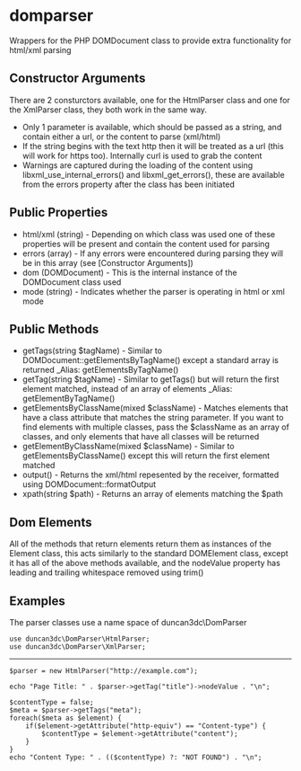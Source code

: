 domparser
=========

Wrappers for the PHP DOMDocument class to provide extra functionality for html/xml parsing


Constructor Arguments
---------------------
There are 2 consturctors available, one for the HtmlParser class and one for the XmlParser class, they both work in the same way.
* Only 1 parameter is available, which should be passed as a string, and contain either a url, or the content to parse (xml/html)
* If the string begins with the text http then it will be treated as a url (this will work for https too). Internally curl is used to grab the content
* Warnings are captured during the loading of the content using libxml_use_internal_errors() and libxml_get_errors(), these are available from the errors property after the class has been initiated


Public Properties
-----------------
* html/xml (string) - Depending on which class was used one of these properties will be present and contain the content used for parsing
* errors (array) - If any errors were encountered during parsing they will be in this array (see [Constructor Arguments])
* dom (DOMDocument) - This is the internal instance of the DOMDocument class used
* mode (string) - Indicates whether the parser is operating in html or xml mode


Public Methods
--------------
* getTags(string $tagName) - Similar to DOMDocument::getElementsByTagName() except a standard array is returned
_Alias: getElementsByTagName()
* getTag(string $tagName) - Similar to getTags() but will return the first element matched, instead of an array of elements
_Alias: getElementByTagName()
* getElementsByClassName(mixed $className) - Matches elements that have a class attribute that matches the string parameter.
If you want to find elements with multiple classes, pass the $className as an array of classes, and only elements that have all classes will be returned
* getElementByClassName(mixed $className) - Similar to getElementsByClassName() except this will return the first element matched
* output() - Returns the xml/html repesented by the receiver, formatted using DOMDocument::formatOutput
* xpath(string $path) - Returns an array of elements matching the $path


Dom Elements
------------
All of the methods that return elements return them as instances of the Element class, this acts similarly to the standard DOMElement class, except it has all of the above methods available, and the nodeValue property has leading and trailing whitespace removed using trim()


Examples
--------

The parser classes use a name space of duncan3dc\DomParser
```
use duncan3dc\DomParser\HtmlParser;
use duncan3dc\DomParser\XmlParser;
```

-------------------

```
$parser = new HtmlParser("http://example.com");

echo "Page Title: " . $parser->getTag("title")->nodeValue . "\n";

$contentType = false;
$meta = $parser->getTags("meta");
foreach($meta as $element) {
	if($element->getAttribute("http-equiv") == "Content-type") {
		$contentType = $element->getAttribute("content");
	}
}
echo "Content Type: " . (($contentType) ?: "NOT FOUND") . "\n";
```
